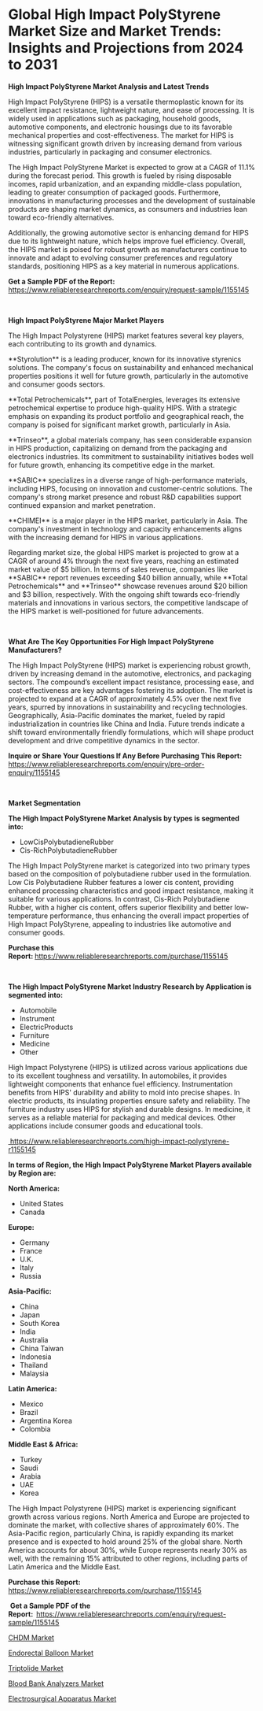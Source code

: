 <p><h1>Global High Impact PolyStyrene Market Size and Market Trends: Insights and Projections from 2024 to 2031</h1></p><p><strong>High Impact PolyStyrene Market Analysis and Latest Trends</strong></p>
<p><p>High Impact PolyStyrene (HIPS) is a versatile thermoplastic known for its excellent impact resistance, lightweight nature, and ease of processing. It is widely used in applications such as packaging, household goods, automotive components, and electronic housings due to its favorable mechanical properties and cost-effectiveness. The market for HIPS is witnessing significant growth driven by increasing demand from various industries, particularly in packaging and consumer electronics. </p><p>The High Impact PolyStyrene Market is expected to grow at a CAGR of 11.1% during the forecast period. This growth is fueled by rising disposable incomes, rapid urbanization, and an expanding middle-class population, leading to greater consumption of packaged goods. Furthermore, innovations in manufacturing processes and the development of sustainable products are shaping market dynamics, as consumers and industries lean toward eco-friendly alternatives. </p><p>Additionally, the growing automotive sector is enhancing demand for HIPS due to its lightweight nature, which helps improve fuel efficiency. Overall, the HIPS market is poised for robust growth as manufacturers continue to innovate and adapt to evolving consumer preferences and regulatory standards, positioning HIPS as a key material in numerous applications.</p></p>
<p><strong>Get a Sample PDF of the Report:&nbsp;</strong> <a href="https://www.reliableresearchreports.com/enquiry/request-sample/1155145?utm_campaign=34&utm_medium=2&utm_source=Github&utm_content=ia&utm_term=07112024&utm_id=high-impact-polystyrene">https://www.reliableresearchreports.com/enquiry/request-sample/1155145</a></p>
<p>&nbsp;</p>
<p><strong>High Impact PolyStyrene Major Market Players</strong></p>
<p><p>The High Impact Polystyrene (HIPS) market features several key players, each contributing to its growth and dynamics. </p><p>**Styrolution** is a leading producer, known for its innovative styrenics solutions. The company's focus on sustainability and enhanced mechanical properties positions it well for future growth, particularly in the automotive and consumer goods sectors.</p><p>**Total Petrochemicals**, part of TotalEnergies, leverages its extensive petrochemical expertise to produce high-quality HIPS. With a strategic emphasis on expanding its product portfolio and geographical reach, the company is poised for significant market growth, particularly in Asia.</p><p>**Trinseo**, a global materials company, has seen considerable expansion in HIPS production, capitalizing on demand from the packaging and electronics industries. Its commitment to sustainability initiatives bodes well for future growth, enhancing its competitive edge in the market.</p><p>**SABIC** specializes in a diverse range of high-performance materials, including HIPS, focusing on innovation and customer-centric solutions. The company's strong market presence and robust R&D capabilities support continued expansion and market penetration.</p><p>**CHIMEI** is a major player in the HIPS market, particularly in Asia. The company's investment in technology and capacity enhancements aligns with the increasing demand for HIPS in various applications.</p><p>Regarding market size, the global HIPS market is projected to grow at a CAGR of around 4% through the next five years, reaching an estimated market value of $5 billion. In terms of sales revenue, companies like **SABIC** report revenues exceeding $40 billion annually, while **Total Petrochemicals** and **Trinseo** showcase revenues around $20 billion and $3 billion, respectively. With the ongoing shift towards eco-friendly materials and innovations in various sectors, the competitive landscape of the HIPS market is well-positioned for future advancements.</p></p>
<p>&nbsp;</p>
<p><strong>What Are The Key Opportunities For High Impact PolyStyrene Manufacturers?</strong></p>
<p><p>The High Impact PolyStyrene (HIPS) market is experiencing robust growth, driven by increasing demand in the automotive, electronics, and packaging sectors. The compound’s excellent impact resistance, processing ease, and cost-effectiveness are key advantages fostering its adoption. The market is projected to expand at a CAGR of approximately 4.5% over the next five years, spurred by innovations in sustainability and recycling technologies. Geographically, Asia-Pacific dominates the market, fueled by rapid industrialization in countries like China and India. Future trends indicate a shift toward environmentally friendly formulations, which will shape product development and drive competitive dynamics in the sector.</p></p>
<p><strong>Inquire or Share Your Questions If Any Before Purchasing This Report:</strong> <a href="https://www.reliableresearchreports.com/enquiry/pre-order-enquiry/1155145?utm_campaign=34&utm_medium=2&utm_source=Github&utm_content=ia&utm_term=07112024&utm_id=high-impact-polystyrene">https://www.reliableresearchreports.com/enquiry/pre-order-enquiry/1155145</a></p>
<p>&nbsp;</p>
<p><strong>Market Segmentation</strong></p>
<p><strong>The High Impact PolyStyrene Market Analysis by types is segmented into:</strong></p>
<p><ul><li>LowCisPolybutadieneRubber</li><li>Cis-RichPolybutadieneRubber</li></ul></p>
<p><p>The High Impact PolyStyrene market is categorized into two primary types based on the composition of polybutadiene rubber used in the formulation. Low Cis Polybutadiene Rubber features a lower cis content, providing enhanced processing characteristics and good impact resistance, making it suitable for various applications. In contrast, Cis-Rich Polybutadiene Rubber, with a higher cis content, offers superior flexibility and better low-temperature performance, thus enhancing the overall impact properties of High Impact PolyStyrene, appealing to industries like automotive and consumer goods.</p></p>
<p><strong>Purchase this Report:&nbsp;</strong><a href="https://www.reliableresearchreports.com/purchase/1155145?utm_campaign=34&utm_medium=2&utm_source=Github&utm_content=ia&utm_term=07112024&utm_id=high-impact-polystyrene">https://www.reliableresearchreports.com/purchase/1155145</a></p>
<p>&nbsp;</p>
<p><strong>The High Impact PolyStyrene Market Industry Research by Application is segmented into:</strong></p>
<p><ul><li>Automobile</li><li>Instrument</li><li>ElectricProducts</li><li>Furniture</li><li>Medicine</li><li>Other</li></ul></p>
<p><p>High Impact Polystyrene (HIPS) is utilized across various applications due to its excellent toughness and versatility. In automobiles, it provides lightweight components that enhance fuel efficiency. Instrumentation benefits from HIPS' durability and ability to mold into precise shapes. In electric products, its insulating properties ensure safety and reliability. The furniture industry uses HIPS for stylish and durable designs. In medicine, it serves as a reliable material for packaging and medical devices. Other applications include consumer goods and educational tools.</p></p>
<p><a href="https://www.reliableresearchreports.com/high-impact-polystyrene-r1155145?utm_campaign=34&utm_medium=2&utm_source=Github&utm_content=ia&utm_term=07112024&utm_id=high-impact-polystyrene">&nbsp;https://www.reliableresearchreports.com/high-impact-polystyrene-r1155145</a></p>
<p><strong>In terms of Region, the High Impact PolyStyrene Market Players available by Region are:</strong></p>
<p>
    <p> <strong> North America: </strong>
        <ul>
            <li>United States</li>
            <li>Canada</li>
        </ul>
        </p> 
    <p> <strong> Europe: </strong>
        <ul>
            <li>Germany</li>
            <li>France</li>
            <li>U.K.</li>
            <li>Italy</li>
            <li>Russia</li>
        </ul>
        </p> 
    <p> <strong> Asia-Pacific: </strong>
        <ul>
            <li>China</li>
            <li>Japan</li>
            <li>South Korea</li>
            <li>India</li>
            <li>Australia</li>
            <li>China Taiwan</li>
            <li>Indonesia</li>
            <li>Thailand</li>
            <li>Malaysia</li>
        </ul>
        </p> 
    <p> <strong> Latin America: </strong>
        <ul>
            <li>Mexico</li>
            <li>Brazil</li>
            <li>Argentina Korea</li>
            <li>Colombia</li>
        </ul>
        </p> 
    <p> <strong> Middle East & Africa: </strong>
        <ul>
            <li>Turkey</li>
            <li>Saudi</li>
            <li>Arabia</li>
            <li>UAE</li>
            <li>Korea</li>
        </ul>
    </p>
    </p>
<p><p>The High Impact Polystyrene (HIPS) market is experiencing significant growth across various regions. North America and Europe are projected to dominate the market, with collective shares of approximately 60%. The Asia-Pacific region, particularly China, is rapidly expanding its market presence and is expected to hold around 25% of the global share. North America accounts for about 30%, while Europe represents nearly 30% as well, with the remaining 15% attributed to other regions, including parts of Latin America and the Middle East.</p></p>
<p><strong>Purchase this Report: </strong><a href="https://www.reliableresearchreports.com/purchase/1155145?utm_campaign=34&utm_medium=2&utm_source=Github&utm_content=ia&utm_term=07112024&utm_id=high-impact-polystyrene">https://www.reliableresearchreports.com/purchase/1155145</a></p>
<p>&nbsp;<strong>Get a Sample PDF of the Report:&nbsp;&nbsp;</strong><a href="https://www.reliableresearchreports.com/enquiry/request-sample/1155145?utm_campaign=34&utm_medium=2&utm_source=Github&utm_content=ia&utm_term=07112024&utm_id=high-impact-polystyrene">https://www.reliableresearchreports.com/enquiry/request-sample/1155145</a></p>
<p><strong></strong></p>
<p><p><a href="https://github.com/fadrijbtavist/Market-Research-Report-List-1/blob/main/chdm-market.md?utm_campaign=34&utm_medium=2&utm_source=Github&utm_content=ia&utm_term=07112024&utm_id=high-impact-polystyrene">CHDM Market</a></p><p><a href="https://issuu.com/reportprime-2/docs/endorectal-balloon-market-size-2030_8b6531d012cbac?utm_campaign=34&utm_medium=2&utm_source=Github&utm_content=ia&utm_term=07112024&utm_id=high-impact-polystyrene">Endorectal Balloon Market</a></p><p><a href="https://github.com/avilarotedlowkog/Market-Research-Report-List-1/blob/main/triptolide-market.md?utm_campaign=34&utm_medium=2&utm_source=Github&utm_content=ia&utm_term=07112024&utm_id=high-impact-polystyrene">Triptolide Market</a></p><p><a href="https://issuu.com/reportprime-2/docs/blood-bank-analyzers-market-size-20_3e089a4799e572?utm_campaign=34&utm_medium=2&utm_source=Github&utm_content=ia&utm_term=07112024&utm_id=high-impact-polystyrene">Blood Bank Analyzers Market</a></p><p><a href="https://issuu.com/reportprime-2/docs/electrosurgical-apparatus-market-si_350f0b18dc7dee?utm_campaign=34&utm_medium=2&utm_source=Github&utm_content=ia&utm_term=07112024&utm_id=high-impact-polystyrene">Electrosurgical Apparatus Market</a></p></p>